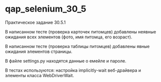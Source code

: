 # qap_selenium_30_5

Практическое задание 30.5.1

В написанном тесте (проверка карточек питомцев) добавлены неявные ожидания всех элементов (фото, имя питомца, его возраст).

В написанном тесте (проверка таблицы питомцев) добавлены явные ожидания элементов страницы.

В файле settings.py находятся данные о емейле и пароле.

В тестах используются: настройка implicitly-wait веб-драйвера
и элементы класса WebDriverWait.
